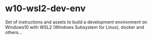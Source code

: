 # w10-wsl2-dev-env
Set of instructions and assets to build a development environment on Windows10 with WSL2 (Windows Subsystem for Linux), docker and others...

